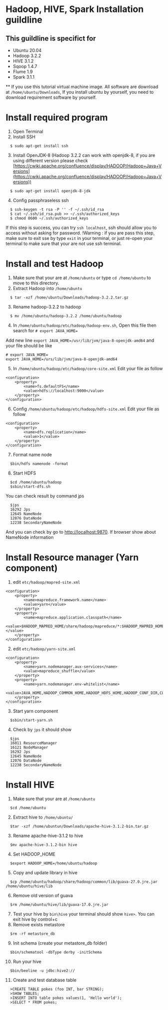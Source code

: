 # Hadoop, HIVE, Spark Installation guildline

## This guildline is specifict for
- Ubuntu 20.04
- Hadoop 3.2.2
- HIVE 3.1.2
- Sqoop 1.4.7
- Flume 1.9
- Spark 3.1.1

** If you use this tutorial virtual machine image. All software are download at ```/home/ubuntu/Downloads```, 
If you install ubuntu by yourself, you need to download requirement software by yourself.

# Install required program

1. Open Terminal
2. Install SSH
```
  $ sudo apt-get install ssh
```
3. Install OpenJDK-8 (Hadoop 3.2.2 can work with openjdk-8, if you are using different version please check [https://cwiki.apache.org/confluence/display/HADOOP/Hadoop+Java+Versions](https://cwiki.apache.org/confluence/display/HADOOP/Hadoop+Java+Versions))
```
  $ sudo apt-get install openjdk-8-jdk
```
4. Config passphraseless ssh

```  
  $ ssh-keygen -t rsa -P '' -f ~/.ssh/id_rsa
  $ cat ~/.ssh/id_rsa.pub >> ~/.ssh/authorized_keys
  $ chmod 0600 ~/.ssh/authorized_keys
```
If this step is success, you can try ```ssh localhost```, ssh should allow you to access without asking for password.
!Warning : if you are pass this step, make sure to exit sse by type ```exit``` in your terminal, or just re-open your terminal to make sure that your are not use ssh terminal.

# Install and test Hadoop
1. Make sure that your are at ```/home/ubuntu``` or type ```cd /home/ubuntu``` to move to this directory.
2. Extract Hadoop into ```/home/ubuntu```
```
  $ tar -xzf /home/ubuntu/Downloads/hadoop-3.2.2.tar.gz
```
3. Rename hadoop-3.2.2 to hadoop
```
  $ mv /home/ubuntu/hadoop-3.2.2 /home/ubuntu/hadoop
```
4. In ```/home/ubuntu/hadoop/etc/hadoop/hadoop-env.sh```, Open this file then search for ```# export JAVA_HOME=```

Add new line ```export JAVA_HOME=/usr/lib/jvm/java-8-openjdk-amd64``` and your file should be like
```
# export JAVA_HOME=
export JAVA_HOME=/urs/lib/jvm/java-8-openjdk-amd64
```

5. In ```/home/ubuntu/hadoop/etc/hadoop/core-site.xml```  Edit your file as follow
```
<configuration>
    <property>
        <name>fs.defaultFS</name>
        <value>hdfs://localhost:9000</value>
    </property>
</configuration>
```

6. Config ```/home/ubuntu/hadoop/etc/hadoop/hdfs-site.xml``` Edit your file as follow
```
<configuration>
    <property>
        <name>dfs.replication</name>
        <value>1</value>
    </property>
</configuration>
```
7. Format name node
```
  $bin/hdfs namenode -format
```
8. Start HDFS
```
  $cd /home/ubuntu/hadoop
  $sbin/start-dfs.sh
```

You can check result by command jps
```
  $jps
  16292 Jps
  12645 NameNode
  12076 DataNode
  12238 SecondaryNameNode
```

And you can check by go to [http://localhost:9870](http://localhost:9870). If browser show about NameNode information

# Install Resource manager (Yarn component)
1. edit ```etc/hadoop/mapred-site.xml```
```
<configuration>
    <property>
        <name>mapreduce.framework.name</name>
        <value>yarn</value>
    </property>
    <property>
        <name>mapreduce.application.classpath</name>
        <value>$HADOOP_MAPRED_HOME/share/hadoop/mapreduce/*:$HADOOP_MAPRED_HOME/share/hadoop/mapreduce/lib/*</value>
    </property>
</configuration>
```
2. edit ```etc/hadoop/yarn-site.xml```
```
<configuration>
    <property>
        <name>yarn.nodemanager.aux-services</name>
        <value>mapreduce_shuffle</value>
    </property>
    <property>
        <name>yarn.nodemanager.env-whitelist</name>
        <value>JAVA_HOME,HADOOP_COMMON_HOME,HADOOP_HDFS_HOME,HADOOP_CONF_DIR,CLASSPATH_PREPEND_DISTCACHE,HADOOP_YARN_HOME,HADOOP_MAPRED_HOME</value>
    </property>
</configuration>
```
3. Start yarn component
```
  $sbin/start-yarn.sh
```
4. Check by ```jps``` it should show
```
  $jps
  16011 ResourceManager
  16121 NodeManager
  16292 Jps
  12645 NameNode
  12076 DataNode
  12238 SecondaryNameNode
```

# Install HIVE
1. Make sure that your are at ```/home/ubuntu```
```
  $cd /home/ubuntu
```
2. Extract hive to ```/home/ubuntu/```
```
  $tar -xzf /home/ubuntun/Downloads/apache-hive-3.1.2-bin.tar.gz
```
3. Rename apache-hive-3.1.2 to hive
```
  $mv apache-hive-3.1.2-bin hive
```
4. Set HADOOP_HOME
```
  $export HADOOP_HOME=/home/ubuntu/hadoop
```
5. Copy and update library in hive
```
  $cp /home/ubuntu/hadoop/share/hadoop/common/lib/guava-27.0.jre.jar /home/ubuntu/hive/lib
```
6. Remove old version of guava
```
  $rm /home/ubuntu/hive/lib/guava-17.0.jre.jar
```
7. Test your hive by ```bin\hive``` your terminal should show ```hive>```. You can exit hive by control+c
8. Remove exists metastore
```
  $rm -rf metastore_db
```
9. Init schema (create your metastore_db folder)
```
  $bin/schematool -dbType derby -initSchema
```
10. Run your hive
```
  $bin/beeline -u jdbc:hive2://
```
11. Create and test database table
```
  >CREATE TABLE pokes (foo INT, bar STRING);
  >SHOW TABLES;
  >INSERT INTO table pokes values(1, 'Hello world');
  >SELECT * FROM pokes;
```

